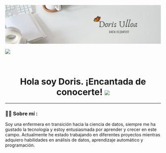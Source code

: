 <div id="header" align="center">
  <img decoding="async" src="https://github.com/isauritaU/isauritaU/blob/main/Banner%20%20Gris%20Claro.png" width="800"/>
</div>

[![](https://img.shields.io/badge/LinkedIn-0077B5?style=for-the-badge&logo=linkedin&logoColor=white)](https://www.linkedin.com/in/doris-uf/)

<div id="badges" align="center">
<img decoding="async" src="https://visitor-badge-reloaded.herokuapp.com/badge?page_id=isauritaU.isauritaU&color=00cf00" alt=""/>

<h1>
  Hola soy Doris. ¡Encantada de conocerte!
  <img decoding="async" src="https://media.giphy.com/media/hvRJCLFzcasrR4ia7z/giphy.gif" width="30px"/>
</h1>

---
 <div id="header" align="left">

### :woman_technologist: Sobre mí : 
Soy una enfermera en transición hacia la ciencia de datos, siempre me ha gustado la tecnología y estoy entusiasmada por aprender y crecer en este campo. Actualmente he estado trabajando en diferentes proyectos mientras adquiero habilidades en análisis de datos, aprendizaje automático y programación.
